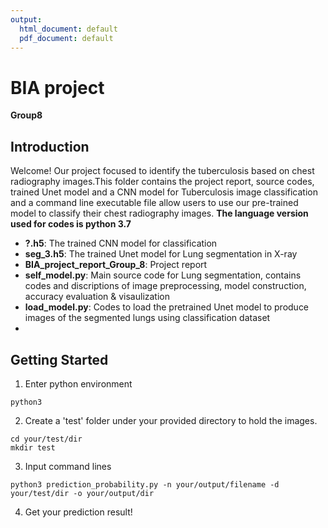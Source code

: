 ```yaml
---
output:
  html_document: default
  pdf_document: default
---
```

# BIA project
**Group8**
 
## Introduction

Welcome! Our project focused to identify the tuberculosis based on chest radiography images.This folder contains the project report, source codes, trained Unet model and a CNN model for Tuberculosis image classification and a command line executable file allow users to use our pre-trained model to classify their chest radiography images. **The language version used for codes is python 3.7**

- **?.h5**: The trained CNN model for classification
-	**seg_3.h5**: The trained Unet model for Lung segmentation in X-ray
-	**BIA_project_report_Group_8**: Project report
-	**self_model.py**: Main source code for Lung segmentation, contains codes and discriptions of image preprocessing, model construction, accuracy evaluation & visaulization
-	**load_model.py**: Codes to load the pretrained Unet model to produce images of the segmented lungs using classification dataset
- 

## Getting Started 

1. Enter python environment 
```text
python3
```

2. Create a 'test' folder under your provided directory to hold the images.
```text
cd your/test/dir
mkdir test
```
3. Input command lines
```text
python3 prediction_probability.py -n your/output/filename -d your/test/dir -o your/output/dir
```

4. Get your prediction result! 
